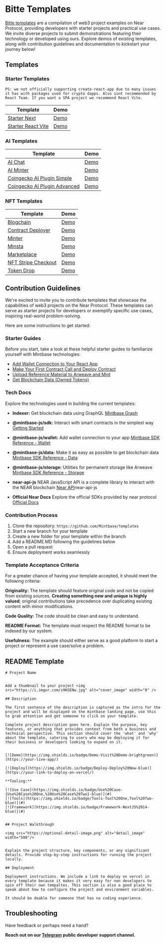 # Bitte Templates
[Bitte templates](http://templates.bitte.ai) are a compilation of web3 project examples on Near Protocol, providing developers with starter projects and practical use cases. We invite diverse projects to submit demonstrations featuring their technology or developed using ours. Explore demos of existing templates, along with contribution guidelines and documentation to kickstart your journey below!

## Templates


### Starter Templates

    PS: we not officially supporting create-react-app due to many issues it has with packages used for crypto dapps. Also isnt recommended by React Team. If you want a SPA project we recommend React Vite.

| Template | Demo |
|--|--|
| [Starter Next](./starter-next/) | [Demo](https://starter.mintbase.xyz/) |
| [Starter React Vite](./starter-vite/)| [Demo](https://starter-react-vite.mintbase.xyz/) |


### AI Templates

| Template | Demo |
|--|--|
| [AI Chat](./ai-chat/) | [Demo](https://ai-chat.mintbase.xyz/) |
| [AI Minter](./ai-minter/) | [Demo](https://ai-minter.mintbase.xyz/) |
| [Coingecko AI Plugin Simple](./coingecko-ai-plugin-simple/) | [Demo](https://wallet.bitte.ai/smart-actions/prompt/what%20can%20you%20help%20me%20with?mode=debug&agentId=coingecko-ai-simple.vercel.app) |
| [Coingecko AI Plugin Advanced](./coingecko-ai-plugin-advanced/) | [Demo](https://wallet.bitte.ai/smart-actions/prompt/what%20can%20you%20help%20me%20with?mode=debug&agentId=coingecko-ai.vercel.app) |


### NFT Templates

| Template | Demo |
|--|--|
| [Blogchain](./blogchain/) | [Demo](https://blogchain.mintbase.xyz) |
| [Contract Deployer](./contract-deployer/) | [Demo](https://contract-deployer-template.mintbase.xyz/) |
| [Minter](./minter/) | [Demo](https://minter.mintbase.xyz/) |
| [Minsta](https://github.com/Mintbase/minsta) | [Demo](https://minsta.mintbase.xyz/) |
| [Marketplace](./marketplace/) | [Demo](https://marketplace-template.mintbase.xyz/) |
| [NFT Stripe Checkout](./nft-stripe-checkout/) | [Demo](https://nft-stripe-checkout.mintbase.xyz/)
| [Token Drop](./simple-token-drop) | [Demo](https://token-drop-template.mintbase.xyz/) |


## Contribution Guidelines

We're excited to invite you to contribute templates that showcase the capabilities of web3 projects on the Near Protocol. These templates can serve as starter projects for developers or exemplify specific use cases, inspiring real-world problem-solving.

Here are some instructions to get started:

### Starter Guides

Before you start, take a look at these helpful starter guides to familiarize yourself with Mintbase technologies:

- [Add Wallet Connection to Your React App](https://docs.mintbase.xyz/dev/getting-started/add-wallet-connection-to-your-react-app)
- [Make Your First Contract Call and Deploy Contract](https://docs.mintbase.xyz/dev/getting-started/make-your-first-contract-call-deploycontract)
- [Upload Reference Material to Arweave and Mint](https://docs.mintbase.xyz/dev/getting-started/upload-reference-material-to-arweave-and-mint)
- [Get Blockchain Data (Owned Tokens)](https://docs.mintbase.xyz/dev/getting-started/get-blockchain-data-ownedtokens)

### Tech Docs

Explore the technologies used in building the current templates:

- **Indexer:** Get blockchain data using GraphQL [Mintbase Graph](https://docs.mintbase.xyz/dev/mintbase-graph)
- **@mintbase-js/sdk:** Interact with smart contracts in the simplest way [Getting Started](https://docs.mintbase.xyz/dev/getting-started)
- **@mintbase-js/wallet:** Add wallet connection to your app [Mintbase SDK Reference - Wallet](https://docs.mintbase.xyz/dev/mintbase-sdk-ref/wallet)
- **@mintbase-js/data:** Make it as easy as possible to get blockchain data [Mintbase SDK Reference - Data](https://docs.mintbase.xyz/dev/mintbase-sdk-ref/data)
- **@mintbase-js/storage:** Utilities for permanent storage like Arweave [Mintbase SDK Reference - Storage](https://docs.mintbase.xyz/dev/mintbase-sdk-ref/storage)

- **near-api-js** NEAR JavaScript API is a complete library to interact with the NEAR blockchain [Near API](https://github.com/near/)near-api-js
- **Official Near Docs** Explore the official SDKs provided by near protocol [Official Docs](https://docs.near.org/)

### Contribution Process

1. Clone the repository: `https://github.com/Mintbase/templates`
2. Start a new branch for your template
3. Create a new folder for your template within the branch
4. Add a README.MD following the guidelines below
5. Open a pull request
6. Ensure deployment works seamlessly

### Template Acceptance Criteria

For a greater chance of having your template accepted, it should meet the following criteria:

**Originality:** The template should feature original code and not be copied from existing sources. **Creating something new and unique is highly valued**; original contributions take precedence over duplicating existing content with minor modifications.

**Code Quality:** The code should be clean and easy to understand.

**README Format:** The template must respect the README format to be indexed by our system.

**Usefulness:** The example should either serve as a good platform to start a project or represent a use case/solve a problem.


 ## README Template

``````
# Project Name


Add a thumbnail to your project <img src="https://i.imgur.com/s9HSENw.jpg" alt="cover_image" width="0" />

## Description

The first sentence of the description is captured as the intro for the project and will be displayed on the mintbase landing page, use this to grab attention and get someone to click on your template.

Complete project description goes here. Explain the purpose, key features, or anything that provides context from both a business and technical perspective. This section should cover the 'what' and 'why' about the template, catering to users who may be deploying it for their business or developers looking to expand on it.


[![Demo](https://img.shields.io/badge/Demo-Visit%20Demo-brightgreen)](https://your-live-app/)

[![Deploy](https://img.shields.io/badge/Deploy-Deploy%20Now-blue)](https://your-link-to-deploy-on-vercel/)

**Tooling:**

[![Use Case](https://img.shields.io/badge/Use%20Case-{Use%20Case%20One,%20Use%20Case%20Two}-blue)](#)
[![Tools](https://img.shields.io/badge/Tools-Tool%20One,Tool%20Two-blue)](#)
[![Framework](https://img.shields.io/badge/Framework-NextJS%2014-blue)](#)


## Project Walkthrough

<img src="https://optional-detail-image.png" alt="detail_image" width="500"/>


Explain the project structure, key components, or any significant details. Provide step-by-step instructions for running the project locally.

## Deployment

Deployment instructions. We include a link to deploy on vercel in every template because it makes it very easy for non developers to spin off their own tempaltes. This section is also a good place to speak about how to configure the project and environment variables.

It should be doable for someone that has no coding experience.
``````

## Troubleshooting

Have feedback or perhaps need a hand?

**Reach out on our  [Telegram](https://t.me/mintdev)  public developer support channel.**


<img src="https://i.imgur.com/zLtJSTw.jpg" alt="detail_image" width="0" />

